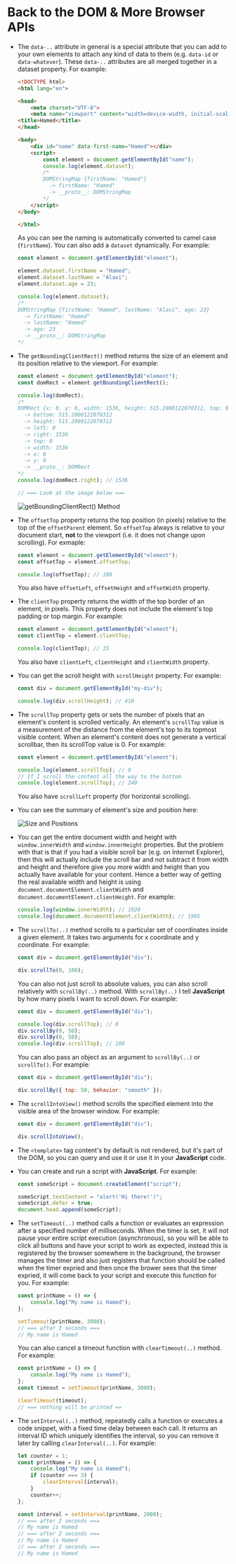 # Back to the DOM & More Browser APIs

- The `data-..` attribute in general is a special attribute that you can add to your own elements to attach any kind of data to them (e.g. `data-id` or `data-whatever`). These `data-..` attributes are all merged together in a dataset property. For example:

    ```html
    <!DOCTYPE html>
    <html lang="en">

    <head>
        <meta charset="UTF-8">
        <meta name="viewport" content="width=device-width, initial-scale=1.0">
    <title>Hamed</title>
    </head>

    <body>
        <div id="name" data-first-name="Hamed"></div>
        <script>
            const element = document.getElementById("name");
            console.log(element.dataset);
            /*
            DOMStringMap {firstName: "Hamed"}
              -> firstName: "Hamed"
              -> __proto__: DOMStringMap
            */
        </script>
    </body>

    </html>
    ```

    As you can see the naming is automatically converted to camel case (`firstName`). You can also add a `dataset` dynamically. For example:

    ```js
    const element = document.getElementById("element");

    element.dataset.firstName = "Hamed";
    element.dataset.lastName = "Alavi";
    element.dataset.age = 23;

    console.log(element.dataset);
    /*
    DOMStringMap {firstName: "Hamed", lastName: "Alavi", age: 23}
      -> firstName: "Hamed"
      -> lastName: "Hamed"
      -> age: 23
      -> __proto__: DOMStringMap
    */
    ```

- The `getBoundingClientRect()` method returns the size of an element and its position relative to the viewport. For example:

    ```js
    const element = document.getElementById("element");
    const domRect = element.getBoundingClientRect();

    console.log(domRect);
    /*
    DOMRect {x: 0, y: 0, width: 1536, height: 515.2000122070312, top: 0, …}
      -> bottom: 515.2000122070312
      -> height: 515.2000122070312
      -> left: 0
      -> right: 1536
      -> top: 0
      -> width: 1536
      -> x: 0
      -> y: 0
      -> __proto__: DOMRect
    */
    console.log(domRect.right); // 1536

    // === Look at the image below ===
    ```

    ![getBoundingClientRect() Method](Assets/6.png)

- The `offsetTop` property returns the top position (in pixels) relative to the top of the `offsetParent` element. So `offsetTop` always is relative to your document start, **not** to the viewport (i.e. it does not change upon scrolling). For exmaple:

    ```js
    const element = document.getElementById("element");
    const offsetTop = element.offsetTop;

    console.log(offsetTop); // 100
    ```

    You also have `offsetLeft`, `offsetHeight` and `offsetWidth` property.
- The `clientTop` property returns the width of the top border of an element, in pixels. This property does not include the element's top padding or top margin. For example:

    ```js
    const element = document.getElementById("element");
    const clientTop = element.clientTop;

    console.log(clientTop); // 15
    ```

    You also have `clientLeft`, `clientHeight` and `clientWidth` property.
- You can get the scroll height with `scrollHeight` property. For example:

    ```js
    const div = document.getElementById("my-div");

    console.log(div.scrollHeight); // 410
    ```

- The `scrollTop` property gets or sets the number of pixels that an element's content is scrolled vertically. An element's `scrollTop` value is a measurement of the distance from the element's top to its topmost visible content. When an element's content does not generate a vertical scrollbar, then its scrollTop value is 0. For example:

    ```js
    const element = document.getElementById("element");

    console.log(element.scrollTop); // 0
    // If I scroll the content all the way to the bottom
    console.log(element.scrollTop); // 240
    ```

    You also have `scrollLeft` property (for horizontal scrolling).
- You can see the summary of element's size and position here:

    ![Size and Positions](Assets/7.png)

- You can get the entire document width and height with `window.innerWidth` and `window.innerHeight` properties. But the problem with that is that if you had a visible scroll bar (e.g. on Internet Explorer), then this will actually include the scroll bar and not subtract it from width and height and therefore give you more width and height than you actually have available for your content. Hence a better way of getting the real available width and height is using `document.documentElement.clientWidth` and `document.documentElement.clientHeight`. For example:

    ```js
    console.log(window.innerWidth); // 1920
    console.log(document.documentElement.clientWidth); // 1905
    ```

- The `scrollTo(..)` method scrolls to a particular set of coordinates inside a given element. It takes two arguments for x coordinate and y coordinate. For example:

    ```js
    const div = document.getElementById("div");

    div.scrollTo(0, 100);
    ```

    You can also not just scroll to absolute values, you can also scroll relatively with `scrollBy(..)` method. With `scrollBy(..)` I tell **JavaScript** by how many pixels I want to scroll down. For example:

    ```js
    const div = document.getElementById("div");

    console.log(div.scrollTop); // 0
    div.scrollBy(0, 50);
    div.scrollBy(0, 50);
    console.log(div.scrollTop); // 100
    ```

    You can also pass an object as an argument to `scrollBy(..)` or `scrollTo()`. For example:

    ```js
    const div = document.getElementById("div");

    div.scrollBy({ top: 50, behavior: "smooth" });
    ```

- The `scrollIntoView()` method scrolls the specified element into the visible area of the browser window. For example:

    ```js
    const div = document.getElementById("div");

    div.scrollIntoView();
    ```

- The `<template>` tag content's by default is not rendered, but it's part of the DOM, so you can query and use it or use it in your **JavaScript** code.
- You can create and run a script with **JavaScript**. For example:

    ```js
    const someScript = document.createElement("script");

    someScript.textContent = "alert('Hi there!')";
    someScript.defer = true;
    document.head.append(someScript);
    ```

- The `setTimeout(..)` method calls a function or evaluates an expression after a specified number of milliseconds. When the timer is set, it will not pause your entire script execution (asynchronous), so you will be able to click all buttons and have your script to work as expected, instead this is registered by the browser somewhere in the background, the browser manages the timer and also just registers that function should be called when the timer expried and then once the brower sees that the timer expried, it will come back to your script and execute this function for you. For example:

    ```js
    const printName = () => {
        console.log("My name is Hamed");
    };

    setTimeout(printName, 3000);
    // === after 3 seconds ===
    // My name is Hamed
    ```

    You can also cancel a timeout function with `clearTimeout(..)` method. For example:

    ```js
    const printName = () => {
        console.log("My name is Hamed");
    };
    const timeout = setTimeout(printName, 3000);

    clearTimeout(timeout);
    // === nothing will be printed ==
    ```

- The `setInterval(..)` method, repeatedly calls a function or executes a code snippet, with a fixed time delay between each call. It returns an interval ID which uniquely identifies the interval, so you can remove it later by calling `clearInterval(..)`. For example:

    ```js
    let counter = 1;
    const printName = () => {
        console.log("My name is Hamed");
        if (counter === 3) {
            clearInterval(interval);
        }
        counter++;
    };

    const interval = setInterval(printName, 2000);
    // === after 2 seconds ===
    // My name is Hamed
    // === after 2 seconds ===
    // My name is Hamed
    // === after 2 seconds ===
    // My name is Hamed
    ```
